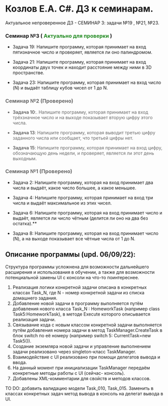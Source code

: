 # Козлов Е.А. C#. ДЗ к семинарам.

Актуальное непроверенное ДЗ - СЕМИНАР 3:  задачи №19 , №21, №23.


### Семинар №3 (<span style ="color:#228b22	"> **Актуально для проверки**</span> )

* Задача 19: Напишите программу, которая принимает на вход пятизначное число и проверяет, является ли оно палиндромом.

* Задача 21: Напишите программу, которая принимает на вход координаты двух точек и находит расстояние между ними в 3D пространстве.

* Задача 23: Напишите программу, которая принимает на вход число (N) и выдаёт таблицу кубов чисел от 1 до N.


### <span style ="color:#696969	">  **Cеминар №2 (Проверено**)
 <span style ="color:#696969"> 

*  **Задача 10**:.</span>  Напишите программу, которая принимает на вход трёхзначное число и на выходе показывает вторую цифру этого числа.

* **Задача 13**: Напишите программу, которая выводит третью цифру заданного числа или сообщает, что третьей цифры нет.

* **Задача 15**: Напишите программу, которая принимает на вход цифру, обозначающую день недели, и проверяет, является ли этот день выходным.
 </span> 

 ### <span style ="color:#696969">  **Семинар №1 (Проверено)**
 
 * Задача 2: Напишите программу, которая на вход принимает два числа и выдаёт, какое число большее, а какое меньшее. 

 * Задача 4: Напишите программу, которая принимает на вход три числа и выдаёт максимальное из этих чисел.

 * Задача 6: Напишите программу, которая на вход принимает число и выдаёт, является ли число чётным (делится ли оно на два без остатка).** 

 * Задача 8: Напишите программу, которая на вход принимает число (N), а на выходе показывает все чётные числа от 1 до N. 
 
 </span>

## Описание программы (upd. 06/09/22):
Структура программы усложнена для возможности дальнейшего расширения и использования в обучении, а также для возможности потенциальной замены UI с консоли на что-то поинтереснее.

1. Реализация логики конкретной задачи описана в конкретных классах Task_N, где N - номер конкретной задачи из списка домашнего задания.
2. Добавление новой задачи в программу выполняется путём добавления нового класса Task_N : HomeworkTask (например class Task5:HomeworkTask), в методе Execute которого описывается реализация задачи.
3. Связывание кода с новым классом конкретной задачи выполняется путём добавления номера задачи в метод TaskManager.CreateTask в блок switch по её номеру (например switch 5: CurrentTask=new Task5()).
4. Создание экземляра новой задачи и управление выполнением задачи реализовано через singleton-класс TaskManager.
5. Взаимодействие с UI реализовано при помощи делегатов вывода и ввода.
6. На данный момент при инициализации TaskManager передаём конкретные методы работы с UI (сейчас- консоль).
7. Добавлены XML-комментарии для свойств и методов классов.

TO DO: добавить валидацию модели Task_010, Task_015. Заменить в классах конкретных задач метод вывода в консоль на делегат вывода в UI.